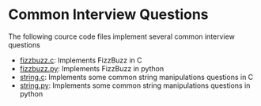 # Common Interview Questions

The following cource code files implement several common interview questions

- [fizzbuzz.c][01]: Implements FizzBuzz in C
- [fizzbuzz.py][02]: Implements FizzBuzz in python
- [string.c][03]: Implements some common string manipulations questions in C
- [string.py][04]: Implements some common string manipulations questions in python


[01]: https://github.com/bakkertj/cse3320/blob/master/Common%20Interview/fizzbuzz.c 
[02]: https://github.com/bakkertj/cse3320/blob/master/Common%20Interview/fizzbuzz.py 
[03]: https://github.com/bakkertj/cse3320/blob/master/Common%20Interview/string.c 
[04]: https://github.com/bakkertj/cse3320/blob/master/Common%20Interview/string.py 
